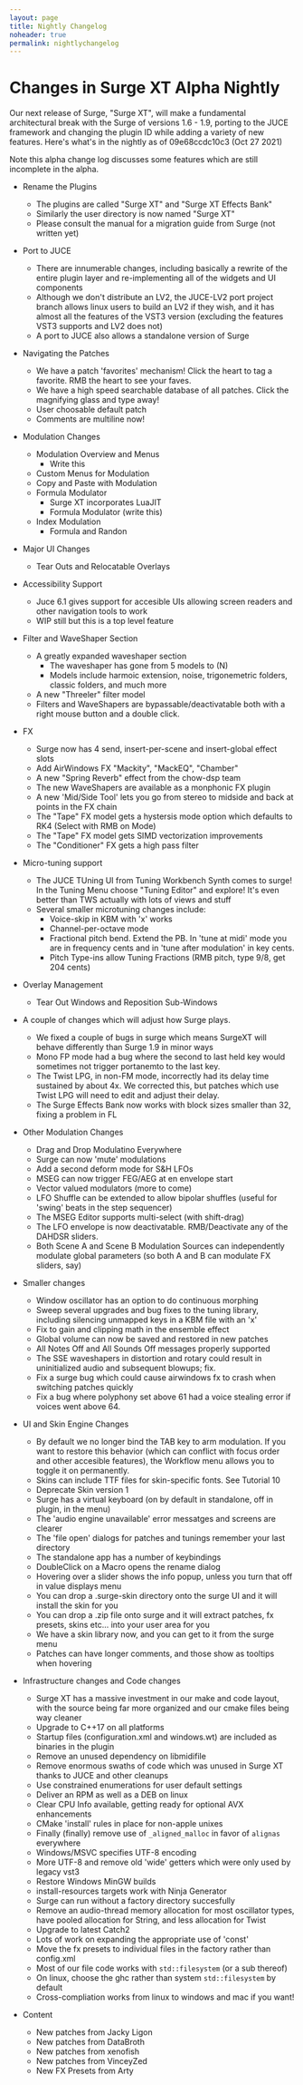 ```yaml
---
layout: page
title: Nightly Changelog
noheader: true
permalink: nightlychangelog
---
```


# Changes in Surge XT Alpha Nightly

Our next release of Surge, "Surge XT", will make a fundamental architectural break with the 
Surge of versions 1.6 - 1.9, porting to the JUCE framework and changing the plugin ID while
adding a variety of new features. Here's what's in the nightly as of  09e68ccdc10c3 (Oct 27 2021)

Note this alpha change log discusses some features which are still incomplete in the alpha.

- Rename the Plugins
   - The plugins are called "Surge XT" and "Surge XT Effects Bank"
   - Similarly the user directory is now named "Surge XT"
   - Please consult the manual for a migration guide from Surge (not written yet)

- Port to JUCE
  - There are innumerable changes, including basically a rewrite of the entire plugin layer
    and re-implementing all of the widgets and UI components
  - Although we don't distribute an LV2, the JUCE-LV2 port project branch allows linux
    users to build an LV2 if they wish, and it has almost all the features of the
    VST3 version (excluding the features VST3 supports and LV2 does not)
  - A port to JUCE also allows a standalone version of Surge
    
- Navigating the Patches
  - We have a patch 'favorites' mechanism! Click the heart to tag a favorite. RMB the heart to see your faves.
  - We have a high speed searchable database of all patches. Click the magnifying glass and type away!
  - User choosable default patch
  - Comments are multiline now!


- Modulation Changes
  - Modulation Overview and Menus
     - Write this
  - Custom Menus for Modulation 
  - Copy and Paste with Modulation
  - Formula Modulator
    - Surge XT incorporates LuaJIT
    - Formula Modulator (write this)
  - Index Modulation
      - Formula and Randon 

- Major UI Changes
  - Tear Outs and Relocatable Overlays   

- Accessibility Support
  - Juce 6.1 gives support for accesible UIs allowing screen readers and other 
    navigation tools to work
  - WIP still but this is a top level feature

- Filter and WaveShaper Section
  - A greatly expanded waveshaper section
    - The waveshaper has gone from 5 models to (N)
    - Models include harmoic extension, noise, trigonemetric folders, classic folders, and much more
  - A new "Threeler" filter model
  - Filters and WaveShapers are bypassable/deactivatable both with a right mouse button and a double click.
 
- FX
  - Surge now has 4 send, insert-per-scene and insert-global effect slots
  - Add AirWindows FX "Mackity", "MackEQ", "Chamber"
  - A new "Spring Reverb" effect from the chow-dsp team
  - The new WaveShapers are available as a monphonic FX plugin 
  - A new 'Mid/Side Tool' lets you go from stereo to midside and back at points in the FX chain
  - The "Tape" FX model gets a hystersis mode option which defaults to RK4 (Select with RMB on Mode)
  - The "Tape" FX model gets SIMD vectorization improvements
  - The "Conditioner" FX gets a high pass filter 
  

- Micro-tuning support
  - The JUCE TUning UI from Tuning Workbench Synth comes to surge! In the Tuning Menu choose "Tuning Editor" and explore! It's even better
    than TWS actually with lots of views and stuff
  - Several smaller microtuning changes include:
    - Voice-skip in KBM with 'x' works
    - Channel-per-octave mode  
    - Fractional pitch bend. Extend the PB. In 'tune at midi' mode you are in frequency cents and in 'tune after modulation' in key cents.
    - Pitch Type-ins allow Tuning Fractions (RMB pitch, type 9/8, get 204 cents)

- Overlay Management
  - Tear Out Windows and Reposition Sub-Windows
   
- A couple of changes which will adjust how Surge plays.
  - We fixed a couple of bugs in surge which means SurgeXT will behave differently than Surge 1.9 in minor ways
  - Mono FP mode had a bug where the second to last held key would sometimes not trigger portanemto to the last key.  
  - The Twist LPG, in non-FM mode, incorrectly had its delay time sustained by about 4x. We corrected this, but patches which
    use Twist LPG will need to edit and adjust their delay.
  - The Surge Effects Bank now works with block sizes smaller than 32, fixing a problem in FL

- Other Modulation Changes
  - Drag and Drop Modulatino Everywhere 
  - Surge can now 'mute' modulations 
  - Add a second deform mode for S&H LFOs
  - MSEG can now trigger FEG/AEG at en envelope start
  - Vector valued modulators (more to come)
  - LFO Shuffle can be extended to allow bipolar shuffles (useful for 'swing' beats
    in the step sequencer)
  - The MSEG Editor supports multi-select (with shift-drag)
  - The LFO envelope is now deactivatable. RMB/Deactivate any of the DAHDSR sliders.
  - Both Scene A and Scene B Modulation Sources can independently modulate global parameters (so both A and B can modulate FX sliders, say)

- Smaller changes
  - Window oscillator has an option to do continuous morphing
  - Sweep several upgrades and bug fixes to the tuning library,
    including silencing unmapped keys in a KBM file with an 'x'
  - Fix to gain and clipping math in the ensemble effect
  - Global volume can now be saved and restored in new patches
  - All Notes Off and All Sounds Off messages properly supported
  - The SSE waveshapers in distortion and rotary could result in
    uninitialized audio and subsequent blowups; fix.
  - Fix a surge bug which could cause airwindows fx to crash when switching
    patches quickly
  - Fix a bug where polyphony set above 61 had a voice stealing error if voices went above 64.

- UI and Skin Engine Changes
  - By default we no longer bind the TAB key to arm modulation. If you want to
    restore this behavior (which can conflict with focus order and other accesible
    features), the Workflow menu allows you to toggle it on permanently.
  - Skins can include TTF files for skin-specific fonts. See Tutorial 10
  - Deprecate Skin version 1
  - Surge has a virtual keyboard (on by default in standalone, off in plugin, in the menu)
  - The 'audio engine unavailable' error messatges and screens are clearer
  - The 'file open' dialogs for patches and tunings remember your last directory
  - The standalone app has a number of keybindings
  - DoubleClick on a Macro opens the rename dialog
  - Hovering over a slider shows the info popup, unless you turn that off in value displays menu
  - You can drop a .surge-skin directory onto the surge UI and it will install the skin for you
  - You can drop a .zip file onto surge and it will extract patches, fx presets, skins etc... into your user area for you
  - We have a skin library now, and you can get to it from the surge menu
  - Patches can have longer comments, and those show as tooltips when hovering

- Infrastructure changes and Code changes
  - Surge XT has a massive investment in our make and code layout, with the source being far more organized and our cmake files being way cleaner
  - Upgrade to C++17 on all platforms
  - Startup files (configuration.xml and windows.wt) are included as binaries in the plugin
  - Remove an unused dependency on libmidifile
  - Remove enormous swaths of code which was unused in Surge XT thanks to JUCE and other cleanups
  - Use constrained enumerations for user default settings
  - Deliver an RPM as well as a DEB on linux
  - Clear CPU Info available, getting ready for optional AVX enhancements
  - CMake 'install' rules in place for non-apple unixes
  - Finally (finally) remove use of `_aligned_malloc` in favor of `alignas` everywhere
  - Windows/MSVC specifies UTF-8 encoding
  - More UTF-8 and remove old 'wide' getters which were only used by legacy vst3
  - Restore Windows MinGW builds
  - install-resources targets work with Ninja Generator
  - Surge can run without a factory directory succesfully
  - Remove an audio-thread memory allocation for most oscillator types, have pooled allocation for String, and less allocation for Twist
  - Upgrade to latest Catch2 
  - Lots of work on expanding the appropriate use of 'const'
  - Move the fx presets to individual files in the factory rather than config.xml
  - Most of our file code works with `std::filesystem` (or a sub thereof)
  - On linux, choose the ghc rather than system `std::filesystem` by default
  - Cross-compliation works from linux to windows and mac if you want!
  
- Content
  - New patches from Jacky Ligon
  - New patches from DataBroth
  - New patches from xenofish
  - New patches from VinceyZed
  - New FX Presets from Arty
  
  
